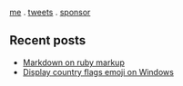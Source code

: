 [me](https://lepture.com/) . [tweets](https://x.com/lepture) . [sponsor](https://github.com/sponsors/lepture)

## Recent posts
<!-- posts -->

- [Markdown on ruby markup](https://lepture.com/en/2022/markdown-ruby-markup)
- [Display country flags emoji on Windows](https://lepture.com/en/2022/windows-country-flags-emoji)